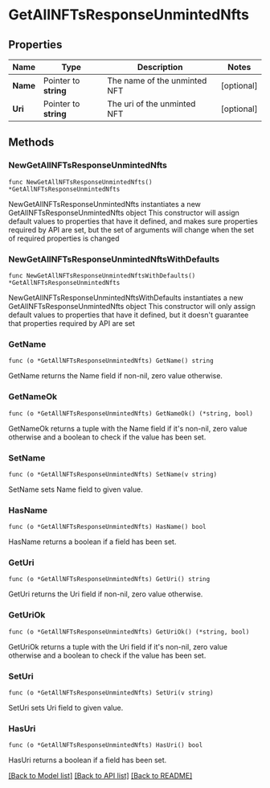 # GetAllNFTsResponseUnmintedNfts

## Properties

Name | Type | Description | Notes
------------ | ------------- | ------------- | -------------
**Name** | Pointer to **string** | The name of the unminted NFT | [optional] 
**Uri** | Pointer to **string** | The uri of the unminted NFT | [optional] 

## Methods

### NewGetAllNFTsResponseUnmintedNfts

`func NewGetAllNFTsResponseUnmintedNfts() *GetAllNFTsResponseUnmintedNfts`

NewGetAllNFTsResponseUnmintedNfts instantiates a new GetAllNFTsResponseUnmintedNfts object
This constructor will assign default values to properties that have it defined,
and makes sure properties required by API are set, but the set of arguments
will change when the set of required properties is changed

### NewGetAllNFTsResponseUnmintedNftsWithDefaults

`func NewGetAllNFTsResponseUnmintedNftsWithDefaults() *GetAllNFTsResponseUnmintedNfts`

NewGetAllNFTsResponseUnmintedNftsWithDefaults instantiates a new GetAllNFTsResponseUnmintedNfts object
This constructor will only assign default values to properties that have it defined,
but it doesn't guarantee that properties required by API are set

### GetName

`func (o *GetAllNFTsResponseUnmintedNfts) GetName() string`

GetName returns the Name field if non-nil, zero value otherwise.

### GetNameOk

`func (o *GetAllNFTsResponseUnmintedNfts) GetNameOk() (*string, bool)`

GetNameOk returns a tuple with the Name field if it's non-nil, zero value otherwise
and a boolean to check if the value has been set.

### SetName

`func (o *GetAllNFTsResponseUnmintedNfts) SetName(v string)`

SetName sets Name field to given value.

### HasName

`func (o *GetAllNFTsResponseUnmintedNfts) HasName() bool`

HasName returns a boolean if a field has been set.

### GetUri

`func (o *GetAllNFTsResponseUnmintedNfts) GetUri() string`

GetUri returns the Uri field if non-nil, zero value otherwise.

### GetUriOk

`func (o *GetAllNFTsResponseUnmintedNfts) GetUriOk() (*string, bool)`

GetUriOk returns a tuple with the Uri field if it's non-nil, zero value otherwise
and a boolean to check if the value has been set.

### SetUri

`func (o *GetAllNFTsResponseUnmintedNfts) SetUri(v string)`

SetUri sets Uri field to given value.

### HasUri

`func (o *GetAllNFTsResponseUnmintedNfts) HasUri() bool`

HasUri returns a boolean if a field has been set.


[[Back to Model list]](../README.md#documentation-for-models) [[Back to API list]](../README.md#documentation-for-api-endpoints) [[Back to README]](../README.md)


